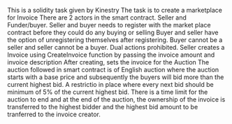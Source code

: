 This is a solidity task given by Kinestry
The task is to create a marketplace for Invoice
There are 2 actors in the smart contract. Seller and Funder/buyer.
Seller and buyer needs to register with the market place contract before they could do any buying or selling
Buyer and seller have the option of unregistering themselves after registering.
Buyer cannot be a seller and seller cannot be a buyer. Dual actions prohibited.
Seller creates a Invoice using CreateInvoice function by passing the invoice amount and invoice description
After creating, sets the invoice for the Auction
The auction followed in smart contract is of English auction where the auction starts with a base price and 
subsequently the buyers will bid more than the current highest bid.
A restrictio in place where every next bid should be minimum of 5% of the current highest bid.
There is a time limit for the auction to end and at the end of the auction, the ownership of the invoice is transferred to the highest bidder and the highest bid amount to be tranferred to the invoice creator.
